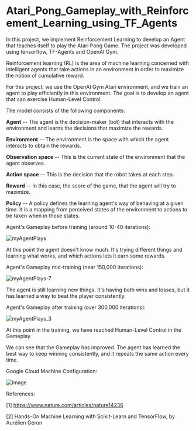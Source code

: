 # Atari_Pong_Gameplay_with_Reinforcement_Learning_using_TF_Agents

In this project, we implement Reinforcement Learning to develop an Agent that teaches itself to play the Atari Pong Game. The project was developed using tensorflow, TF-Agents and OpenAI Gym.

Reinforcement learning (RL) is the area of machine learning concerned with intelligent agents that take actions in an environment in order to maximize the notion of cumulative reward.

For this project, we use the OpenAI Gym Atari environment, and we train an agent to play efficiently in this environment. The goal is to develop an agent that can exercise Human-Level Control.

The model consists of the following components:

**Agent** -- The agent is the decision-maker (bot) that interacts with the environment and learns the decisions that maximize the rewards.

**Environment** -- The environment is the space with which the agent interacts to obtain the rewards. 

**Observation space** -- This is the current state of the environment that the agent observes.

**Action space** -- This is the decision that the robot takes at each step.

**Reward** -- In this case, the score of the game, that the agent will try to maximize.

**Policy** -- A policy defines the learning agent's way of behaving at a given time. It is a mapping from perceived states of the environment to actions to be taken when in those states.

Agent's Gameplay before training (around 10-40 iterations):

![myAgentPlays](https://user-images.githubusercontent.com/61733487/208229578-4fdb02bf-f09d-472a-807e-215b01df1f6b.gif)

At this point the agent doesn't know much. It's trying different things and learning what works, and which actions lets it earn some rewards.

Agent's Gameplay mid-training (near 150,000 iterations):

![myAgentPlays-7](https://user-images.githubusercontent.com/61733487/208229643-b8eeedd7-ae45-43e4-803a-399af94e5654.gif)

The agent is still learning new things. It's having both wins and losses, but it has learned a way to beat the player consistently.

Agent's Gameplay after training (over 300,000 iterations):

![myAgentPlays_3](https://user-images.githubusercontent.com/61733487/208229684-95d9edf8-c12d-4317-8e3f-7dd685ef7a6e.gif)

At this point in the training, we have reached Human-Level Control in the Gameplay.

We can see that the Gameplay has improved. The agent has learned the best way to keep winning consistently, and it repeats the same action every time.

Google Cloud Machine Configuration:

![image](https://user-images.githubusercontent.com/61733487/232131444-aebf3ff4-5431-43db-a41f-51be483930ee.png)

References:

[1] https://www.nature.com/articles/nature14236

[2] Hands-On Machine Learning with Scikit-Learn and TensorFlow, by Aurélien Géron
